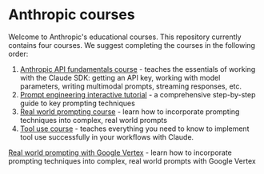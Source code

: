 # Anthropic courses

Welcome to Anthropic's educational courses. This repository currently contains four courses.  We suggest completing the courses in the following order:

1. [Anthropic API fundamentals course](./anthropic_api_fundamentals/README.md) - teaches the essentials of working with the Claude SDK: getting an API key, working with model parameters, writing multimodal prompts, streaming responses, etc.
2. [Prompt engineering interactive tutorial](./prompt_engineering_interactive_tutorial/README.md) - a comprehensive step-by-step guide to key prompting techniques
3. [Real world prompting course](./real_world_prompting/README.md) - learn how to incorporate prompting techniques into complex, real world prompts
4. [Tool use course](./tool_use/README.md) - teaches everything you need to know to implement tool use successfully in your workflows with Claude.

[Real world prompting with Google Vertex](https://github.com/anthropics/courses/tree/vertex/real_world_prompting) - learn how to incorporate prompting techniques into complex, real world prompts with Google Vertex 

